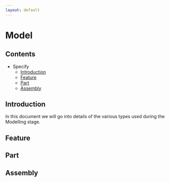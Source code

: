 ```yaml
---
layout: default
---
```

# Model

## Contents

- Specify
  - [Introduction](#introduction)
  - [Feature](#feature)
  - [Part](#real)
  - [Assembly](#option)




## Introduction

In this document we will go into details of the various types used during the Modelling stage.


## Feature



## Part



## Assembly




